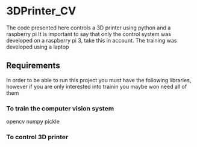 # 3DPrinter_CV
The code presented here controls a 3D printer using python and a raspberry pi
It is important to say that only the control system was developed on a raspberry pi 3, take this in account.
The training was developed using a laptop

## Requirements
In order to be able to run this project you must have the following libraries, however if you are only interested into trainin you maybe won need all of them

### To train the computer vision system
opencv
numpy
pickle
### To control 3D printer
